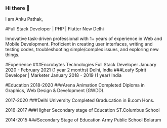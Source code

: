 ### Hi there 👋
I am Anku Pathak,
<!--
**ankupathak/ankupathak** is a ✨ _special_ ✨ repository because its `README.md` (this file) appears on your GitHub profile.

Here are some ideas to get you started:

- 🔭 I’m currently working as FreeLancer
- 🌱 I’m currently learning MERN Stack
- 👯 I’m looking to collaborate on ...
- 🤔 I’m looking for help with ...
- 💬 Ask me about ...
- 📫 How to reach me: ...
- 😄 Pronouns: ...
- ⚡ Fun fact: ...
-->

#Full Stack Developer | PHP | Flutter
New Delhi

Innovative task-driven professional with 1+ years of experience in
Web and Mobile Development. Proficient in creating user interfaces,
writing and testing codes, troubleshooting simple/complex issues,
and exploring new things.

#Experience
  ###Encrobytes Technologies
    Full Stack Developer
    January 2020 - February 2021 (1 year 2 months)
    Delhi, India
  ###Leafy Spirit
    Developer | Marketer
    January 2018 - 2019 (1 year)
    India

#Education
  2018-2020
  ###Arena Animation
  Completed Diploma in Graphics, Web Design & Development (GWDD).

  2017-2020
  ###Delhi University
  Completed Graducation in B.com Hons.

  2016-2017
  ###Higher Secondary stage of Education
  ST.Columbus School

  2014-2015
  ###Secondary Stage of Education
  Army Public School Bolarum
